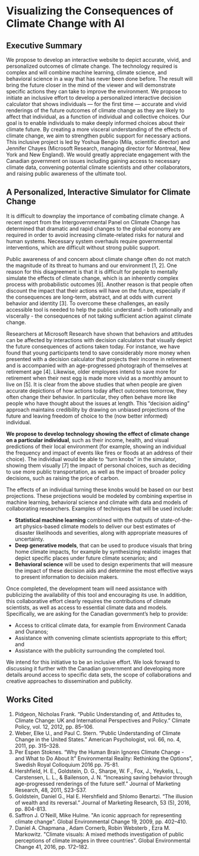 # Visualizing the Consequences of Climate Change with AI
 
## Executive Summary

We propose to develop an interactive website to depict accurate, vivid, and personalized outcomes of climate change. The technology required is complex and will combine machine learning, climate science, and behavioral science in a way that has never been done before. The result will bring the future closer in the mind of the viewer and will demonstrate specific actions they can take to improve the environment. We propose to initiate an inclusive effort to develop a personalized interactive decision calculator that shows individuals — for the first time — accurate and vivid renderings of the future outcomes of climate change as they are likely to affect that individual, as a function of individual and collective choices. Our goal is to enable individuals to make deeply informed choices about their climate future. By creating a more visceral understanding of the effects of climate change, we aim to strengthen public support for necessary actions. This inclusive project is led by Yoshua Bengio (Mila, scientific director) and Jennifer Chayes (Microsoft Research, managing director for Montreal, New York and New England). We would greatly appreciate engagement with the Canadian government on issues including gaining access to necessary climate data, convening potential climate scientists and other collaborators, and raising public awareness of the ultimate tool.

## A Personalized, Interactive Simulator for Climate Change

It is difficult to downplay the importance of combating climate change. A recent report from the Intergovernmental Panel on Climate Change has determined that dramatic and rapid changes to the global economy are required in order to avoid increasing climate-related risks for natural and human systems. Necessary system overhauls require governmental interventions, which are difficult without strong public support.

Public awareness of and concern about climate change often do not match the magnitude of its threat to humans and our environment [1, 2]. One reason for this disagreement is that it is difficult for people to mentally simulate the effects of climate change, which is an inherently complex process with probabilistic outcomes [6]. Another reason is that people often discount the impact that their actions will have on the future, especially if the consequences are long-term, abstract, and at odds with current behavior and identity [3]. To overcome these challenges, an easily accessible tool is needed to help the public understand - both rationally and viscerally - the consequences of not taking sufficient action against climate change.

Researchers at Microsoft Research have shown that behaviors and attitudes can be affected by interactions with decision calculators that visually depict the future consequences of actions taken today. For instance, we have found that young participants tend to save considerably more money when presented with a decision calculator that projects their income in retirement and is accompanied with an age-progressed photograph of themselves at retirement age [4]. Likewise, older employees intend to save more for retirement when their nest egg is made more vivid as a monthly amount to live on [5]. It is clear from the above studies that when people are given accurate depictions of how actions today affect outcomes tomorrow, they often change their behavior. In particular, they often behave more like people who have thought about the issues at length. This “decision aiding” approach maintains credibility by drawing on unbiased projections of the future and leaving freedom of choice to the (now better informed) individual.

**We propose to develop technology showing the effect of climate change on a particular individual**, such as their income, health, and visual predictions of their local environment (for example, showing an individual the frequency and impact of events like fires or floods at an address of their choice).  The individual would be able to “turn knobs” in the simulator, showing them visually [7] the impact of personal choices, such as deciding to use more public transportation, as well as the impact of broader policy decisions, such as raising the price of carbon.

The effects of an individual turning these knobs would be based on our best projections.  These projections would be modeled by combining expertise in machine learning, behavioral science and climate with data and models of collaborating researchers.  Examples of techniques that will be used include:

* **Statistical machine learning** combined with the outputs of state-of-the-art physics-based climate models to deliver our best estimates of disaster likelihoods and severities, along with appropriate measures of uncertainty.
* **Deep generative models**, that can be used to produce visuals that bring home climate impacts, for example by synthesizing realistic images that depict specific places under future climate scenarios; and
* **Behavioral science** will be used to design experiments that will measure the impact of these decision aids and determine the most effective ways to present information to decision makers.

Once completed, the development team will need assistance with publicizing the availability of this tool and encouraging its use.  In addition, this collaborative effort clearly requires the contributions of climate scientists, as well as access to essential climate data and models.  Specifically, we are asking for the Canadian government’s help to provide:

* Access to critical climate data, for example from Environment Canada and Ouranos;
* Assistance with convening climate scientists appropriate to this effort; and
* Assistance with the publicity surrounding the completed tool.

We intend for this initiative to be an inclusive effort.  We look forward to discussing it further with the Canadian government and developing more details around access to specific data sets, the scope of collaborations and creative approaches to dissemination and publicity.

## Works Cited

1. Pidgeon, Nicholas Frank. “Public Understanding of, and Attitudes to, Climate Change: UK and International Perspectives and Policy.” Climate Policy, vol. 12, 2012, pp. 85–106.
2. Weber, Elke U., and Paul C. Stern. “Public Understanding of Climate Change in the United States.” American Psychologist, vol. 66, no. 4, 2011, pp. 315–328.
3. Per Espen Stoknes. “Why the Human Brain Ignores Climate Change - and What to Do About It" Environmental Reality: Rethinking the Options", Swedish Royal Colloquium 2016 pp. 75-81.
4. Hershfield, H. E., Goldstein, D. G., Sharpe, W. F., Fox, J., Yeykelis, L., Carstensen, L. L., & Bailenson, J. N. “Increasing saving behavior through age-progressed renderings of the future self.” Journal of Marketing Research, 48, 2011, S23-S37.
5. Goldstein, Daniel G., Hal E. Hershfield and Shlomo Benartzi.  “The illusion of wealth and its reversal.” Journal of Marketing Research, 53 (5), 2016, pp. 804-813.
6. Saffron J. O’Neill, Mike Hulme. "An iconic approach for representing climate change". Global Environmental Change 19, 2009, pp. 402–410.
7. Daniel A. Chapmana , Adam Cornerb, Robin Websterb , Ezra M. Markowitz. "Climate visuals: A mixed methods investigation of public perceptions of climate images in three countries". Global Environmental Change 41, 2016, pp. 172–182.
